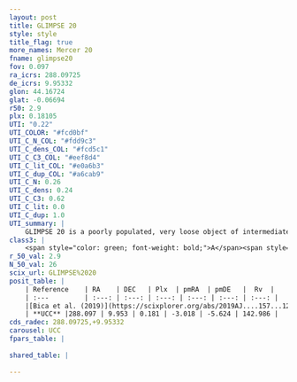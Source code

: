 ```yaml
---
layout: post
title: GLIMPSE 20
style: style
title_flag: true
more_names: Mercer 20
fname: glimpse20
fov: 0.097
ra_icrs: 288.09725
de_icrs: 9.95332
glon: 44.16724
glat: -0.06694
r50: 2.9
plx: 0.18105
UTI: "0.22"
UTI_COLOR: "#fcd0bf"
UTI_C_N_COL: "#fdd9c3"
UTI_C_dens_COL: "#fcd5c1"
UTI_C_C3_COL: "#eef8d4"
UTI_C_lit_COL: "#e0a6b3"
UTI_C_dup_COL: "#a6cab9"
UTI_C_N: 0.26
UTI_C_dens: 0.24
UTI_C_C3: 0.62
UTI_C_lit: 0.0
UTI_C_dup: 1.0
UTI_summary: |
    GLIMPSE 20 is a poorly populated, very loose object of intermediate C3 quality. It is rarely studied in the literature, with no articles listed in the last 6 years.
class3: |
    <span style="color: green; font-weight: bold;">A</span><span style="color: red; font-weight: bold;">C</span>
r_50_val: 2.9
N_50_val: 26
scix_url: GLIMPSE%2020
posit_table: |
    | Reference    | RA    | DEC   | Plx  | pmRA  | pmDE   |  Rv  |
    | :---         | :---: | :---: | :---: | :---: | :---: | :---: |
    |[Bica et al. (2019)](https://scixplorer.org/abs/2019AJ....157...12B) | 288.104 | 9.965 | -- | -- | -- | -- |
    | **UCC** |288.097 | 9.953 | 0.181 | -3.018 | -5.624 | 142.986 | 
cds_radec: 288.09725,+9.95332
carousel: UCC
fpars_table: |
    
shared_table: |
    
---
```

